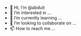 - 👋 Hi, I’m @abduit
- 👀 I’m interested in ...
- 🌱 I’m currently learning ...
- 💞️ I’m looking to collaborate on ...
- 📫 How to reach me ...

<!---
abduit/abduit is a ✨ special ✨ repository because its `README.md` (this file) appears on your GitHub profile.
You can click the Preview link to take a look at your changes.
--->
